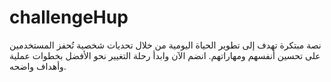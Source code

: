 # challengeHup
نصة مبتكرة تهدف إلى تطوير الحياة اليومية من خلال تحديات شخصية تُحفز المستخدمين على تحسين أنفسهم ومهاراتهم. انضم الآن وابدأ رحلة التغيير نحو الأفضل بخطوات عملية وأهداف واضحه.
